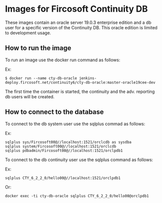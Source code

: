 # Images for Fircosoft Continuity DB
These images contain an oracle server 19.0.3 enterprise edition and a db user for a specific version of the Continuity DB.
This oracle edition is limited to development usage.

## How to run the image
To run an image use the docker run command as follows:

Ex:

    $ docker run --name cty-db-oracle jenkins-deploy.fircosoft.net/continuity6/cty-db-oracle:master-oracle19cee-dev

The first time the container is started, the continuity and the adv. reporting db users will be created.

## How to connect to the database
To connect to the db system user use the sqlplus commad as follows:

Ex:

    sqlplus sys/Fircosoft00@//localhost:1521/orclcdb as sysdba
    sqlplus system/Fircosoft00@//localhost:1521/orclcdb
    sqlplus pdbadmin/Fircosoft00@//localhost:1521/orclpdb1

To connect to the db continuity user use the sqlplus command as follows:

Ex:

    sqlplus CTY_6_2_2_0/hello00@//localhost:1521/orclpdb1
Or:

    docker exec -ti cty-db-oracle sqlplus CTY_6_2_2_0/hello00@orclpdb1
